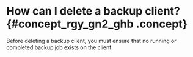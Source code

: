 # How can I delete a backup client? {#concept_rgy_gn2_ghb .concept}

Before deleting a backup client, you must ensure that no running or completed backup job exists on the client.

